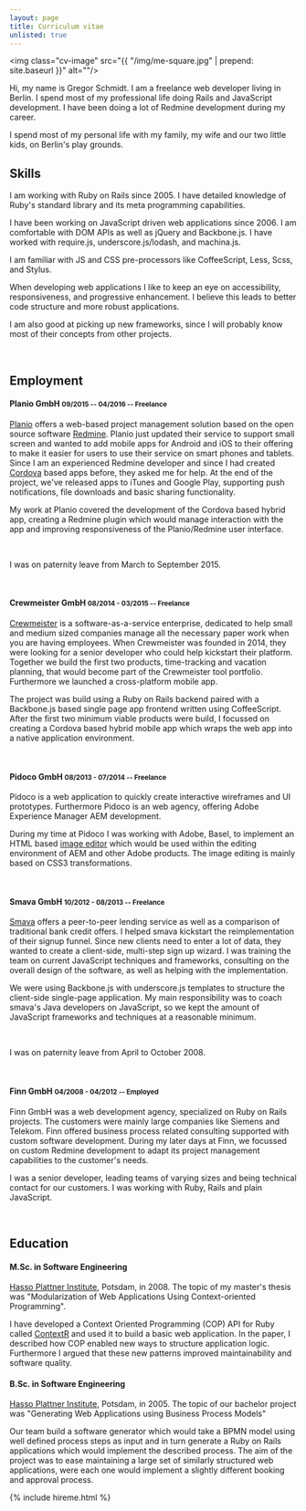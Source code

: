 ```yaml
---
layout: page
title: Curriculum vitae
unlisted: true
---
```


<img class="cv-image" src="{{ "/img/me-square.jpg" | prepend: site.baseurl }}" alt=""/>

Hi, my name is Gregor Schmidt. I am a freelance web developer living in Berlin.
I spend most of my professional life doing Rails and JavaScript development. I
have been doing a lot of Redmine development during my career.

I spend most of my personal life with my family, my wife and our two little
kids, on Berlin's play grounds.


Skills
------

I am working with Ruby on Rails since 2005. I have detailed knowledge of Ruby's
standard library and its meta programming capabilities.

I have been working on JavaScript driven web applications since 2006. I am
comfortable with DOM APIs as well as jQuery and Backbone.js. I have worked with
require.js, underscore.js/lodash, and machina.js.

I am familiar with JS and CSS pre-processors like CoffeeScript, Less, Scss, and
Stylus.

When developing web applications I like to keep an eye on accessibility,
responsiveness, and progressive enhancement. I believe this leads to better code
structure and more robust applications.

I am also good at picking up new frameworks, since I will probably know most of
their concepts from other projects.


<br/>


Employment
----------

#### Planio GmbH <small>09/2015 -- 04/2016 -- Freelance</small>


[Planio](https://plan.io) offers a web-based project management solution based
on the open source software [Redmine](https://www.redmine.org). Planio just
updated their service to support small screen and wanted to add mobile apps for
Android and iOS to their offering to make it easier for users to use their
service on smart phones and tablets. Since I am an experienced Redmine developer
and since I had created [Cordova](https://cordova.apache.org/) based apps
before, they asked me for help. At the end of the project, we've released apps
to iTunes and Google Play, supporting push notifications, file downloads and
basic sharing functionality.


My work at Planio covered the development of the Cordova based hybrid app,
creating a Redmine plugin which would manage interaction with the app and
improving responsiveness of the Planio/Redmine user interface.


<br/>

<p class="text-muted">
  I was on paternity leave from March to September 2015.
</p>

<br/>


#### Crewmeister GmbH <small>08/2014 - 03/2015 -- Freelance</small>

[Crewmeister](https://www.crewmeister.com/) is a software-as-a-service
enterprise, dedicated to help small and medium sized companies manage all the
necessary paper work when you are having employees. When Crewmeister was
founded in 2014, they were looking for a senior developer who could help
kickstart their platform. Together we build the first two products,
time-tracking and vacation planning, that would become part of the Crewmeister
tool portfolio. Furthermore we launched a cross-platform mobile app.

The project was build using a Ruby on Rails backend paired with a Backbone.js
based single page app frontend written using CoffeeScript. After the first two
minimum viable products were build, I focussed on creating a Cordova based
hybrid mobile app which wraps the web app into a native application
environment.


<br/>



#### Pidoco GmbH <small>08/2013 - 07/2014 -- Freelance</small>

Pidoco is a web application to quickly create interactive wireframes and UI
prototypes. Furthermore Pidoco is an web agency, offering Adobe Experience
Manager AEM development.

During my time at Pidoco I was working with Adobe, Basel, to implement an HTML
based [image
editor](https://docs.adobe.com/docs/en/aem/6-1/ref/coral-ui/docs/2.17.0-granite-004/imageeditor.html)
which would be used within the editing environment of AEM and other Adobe
products. The image editing is mainly based on CSS3 transformations.


<br/>


#### Smava GmbH <small>10/2012 - 08/2013 -- Freelance</small>

[Smava](https://www.smava.de) offers a peer-to-peer lending service as well as a
comparison of traditional bank credit offers. I helped smava kickstart the
reimplementation of their signup funnel. Since new clients need to enter a lot
of data, they wanted to create a client-side, multi-step sign up wizard. I was
training the team on current JavaScript techniques and frameworks, consulting on
the overall design of the software, as well as helping with the implementation.

We were using Backbone.js with underscore.js templates to structure the
client-side single-page application. My main responsibility was to coach
smava's Java developers on JavaScript, so we kept the amount of JavaScript
frameworks and techniques at a reasonable minimum.

<br/>


<p class="text-muted">
  I was on paternity leave from April to October 2008.
</p>


<br/>


#### Finn GmbH <small>04/2008 - 04/2012 -- Employed</small>

Finn GmbH was a web development agency, specialized on Ruby on Rails projects.
The customers were mainly large companies like Siemens and Telekom. Finn offered
business process related consulting supported with custom software development.
During my later days at Finn, we focussed on custom Redmine development to adapt
its project management capabilities to the customer's needs.

I was a senior developer, leading teams of varying sizes and being technical
contact for our customers. I was working with Ruby, Rails and plain JavaScript.


<br/>


Education
---------

#### M.Sc. in Software Engineering

[Hasso Plattner Institute](https://hpi.de/), Potsdam, in 2008. The topic of
my master's thesis was "Modularization of Web Applications Using
Context-oriented Programming".

I have developed a Context Oriented Programming (COP) API for Ruby called
[ContextR](https://github.com/schmidt/contextr/) and used it to build a basic
web application. In the paper, I described how COP enabled new ways to structure
application logic. Furthermore I argued that these new patterns improved
maintainability and software quality.


#### B.Sc. in Software Engineering

[Hasso Plattner Institute](https://hpi.de/), Potsdam, in 2005. The topic of
our bachelor project was "Generating Web Applications using Business Process
Models"

Our team build a software generator which would take a BPMN model using well
defined process steps as input and in turn generate a Ruby on Rails applications
which would implement the described process. The aim of the project was to ease
maintaining a large set of similarly structured web applications, were each one
would implement a slightly different booking and approval process.


{% include hireme.html %}
